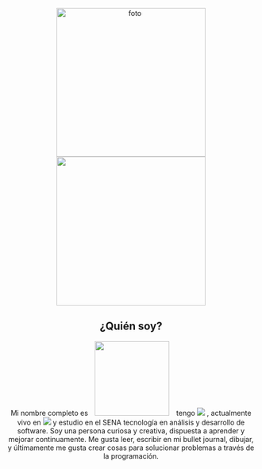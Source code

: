 <p align="center">
  <img src="https://scontent.fbog4-2.fna.fbcdn.net/v/t39.30808-6/316425298_884882419373098_2897526961693276716_n.jpg?_nc_cat=108&ccb=1-7&_nc_sid=9c7eae&_nc_ohc=S4aWjV1tlIgAX8gv5uF&_nc_ht=scontent.fbog4-2.fna&oh=00_AfDQW0jWDZ4zjvunAA4_YychJmmG5E9PKDXWStXgwfXeYg&oe=65B71E62" alt="foto" width="300px"/><br>
  <img src="https://img.shields.io/badge/Hola%20mi%20nombre%20es%20Yamid-2BE800? alt="Imagen 3" width= 300px; style="display: inline-block; margin: 0 10px;" />
</p>
<h2 align="center">¿Quién soy?</h2>
<p align="center">Mi nombre completo es <img src="https://img.shields.io/badge/Yamid%20Horacio%20Rodriguez-E1C100? alt="Imagen 3" width= 150px; style="display: inline-block; margin: 0 10px;" /> tengo <img src="https://img.shields.io/badge/21%20años-1813E0? alt='Imagen 3' width= 100px; style="display: inline-block; margin: 0 10px;" /> , actualmente vivo en <img src="https://img.shields.io/badge/Colombia-E11200? alt='Imagen 3' width= 100px; style="display: inline-block; margin: 0 10px;" /> y estudio en el SENA tecnología en análisis y desarrollo de software. Soy una persona curiosa y creativa, dispuesta a aprender y mejorar continuamente. Me gusta leer, escribir en mi bullet journal, dibujar, y últimamente me gusta crear cosas para solucionar problemas a través de la programación.</p>

